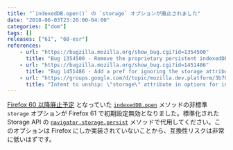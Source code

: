```yaml
---
title: "`indexedDB.open()` の `storage` オプションが廃止されました"
date: "2018-06-03T23:20:00-04:00"
categories: ["dom"]
tags: []
releases: ["61", "68-esr"]
references:
    - url: "https://bugzilla.mozilla.org/show_bug.cgi?id=1354500"
      title: "Bug 1354500 - Remove the proprietary persistent indexedDB permission"
    - url: "https://bugzilla.mozilla.org/show_bug.cgi?id=1451486"
      title: "Bug 1451486 - Add a pref for ignoring the storage attribute for indexedDB.open()"
    - url: "https://groups.google.com/d/topic/mozilla.dev.platform/3b700_oeAzo/discussion"
      title: "Intent to unship: \"storage\" attribute in options for indexedDB.open()"
---
```

[Firefox 60 以降廃止予定](https://www.fxsitecompat.dev/ja/docs/2018/storage-option-for-indexeddb-open-has-been-deprecated/) となっていた [`indexedDB.open`](https://developer.mozilla.org/docs/Web/API/IDBFactory/open) メソッドの非標準 `storage` オプションが Firefox 61 で初期設定無効となりました。標準化された Storage API の [`navigator.storage.persist`](https://developer.mozilla.org/docs/Web/API/StorageManager/persist) メソッドで代用してください。このオプションは Firefox にしか実装されていないことから、互換性リスクは非常に低いはずです。
